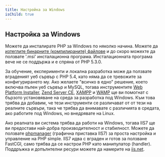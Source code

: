 ```yaml
---
title: Настройка за Windows
isChild: true
---
```


## Настройка за Windows

Можете да инсталирате PHP за Windows по няколко начина. Можете да [изтеглите бинарните (компилираните) файлове](php-downloads) и до скоро можехте да ползвате '.msi'
инсталационна програма. Инсталационната програма вече не се поддържа и е спряна от PHP 5.3.0.

За обучение, експерименти и локална разработка може да ползвате вграденият уеб сървър с PHP 5.4, като няма да се тревожите за конфигурирането му.
Ако желаете "всичко в едно" решение, което включва пълен уеб сървър и MySQL, тогава инструментите [Web Platform Installer][wpi], [Zend Server CE][zsce],
[XAMPP][xampp] и [WAMP][wamp] ще ви помогнат с бързото установяване на среда за разработка под Windows. Към това трябва да добавим, че тези инструменти се различават от от тези на реалните сървъри, така че трябва да внимавате с различията в средата, ако работите под Windows, но внедрявате на Linux.

Ако реалната ви система трябва да работи на Windows, тогава IIS7 ще ви предостави най-добра производителност и стабилност.
Можете да ползвате [phpmanager][phpmanager] (графичнa приставка IIS7) за проста настройка и управление на PHP simple. IIS7 идва с вграден и готов за ползване FastCGI, само трябва да се настрои PHP като манипулатор (handler). Поддръжка и допълнтелни ресури можете да намерите на [iis.net][php-iis].

[php-downloads]: http://windows.php.net
[phpmanager]: http://phpmanager.codeplex.com/
[wpi]: http://www.microsoft.com/web/downloads/platform.aspx
[zsce]: http://www.zend.com/en/products/server-ce/
[xampp]: http://www.apachefriends.org/en/xampp.html
[wamp]: http://www.wampserver.com/
[php-iis]: http://php.iis.net/
